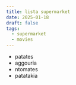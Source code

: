 ```yaml
---
title: lista supermarket
date: 2025-01-18
draft: false
tags:
  - supermarket
  - movies
---
```

- patates 
- aggouria
- ntomates
- patatakia